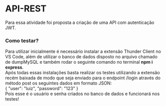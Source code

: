 <h1>API-REST</h1>
<p>Para essa atividade foi proposta a criação de uma API com autenticação JWT.</p>

<h3>Como testar?</h3>
<p>Para utilizar inicialmente é necessário instalar a extensão Thunder Client no VS Code, além de utilizar o banco de dados disposto no arquivo chamado de dumpMySQL e também rodar o seguinte comando no terminal <b>npm i express</b>.<br>Após todas essas instalações basta realizar os testes utilizando a extensão recém baixada de modo que seja enviado para o endpoint /login através do método post os seguintes dados em formato JSON:<br>{ "user": "luiz", "password": "123" }<br>Pois esse é o usuário e senha criados no banco de dados e funcionará nos testes!</p>
